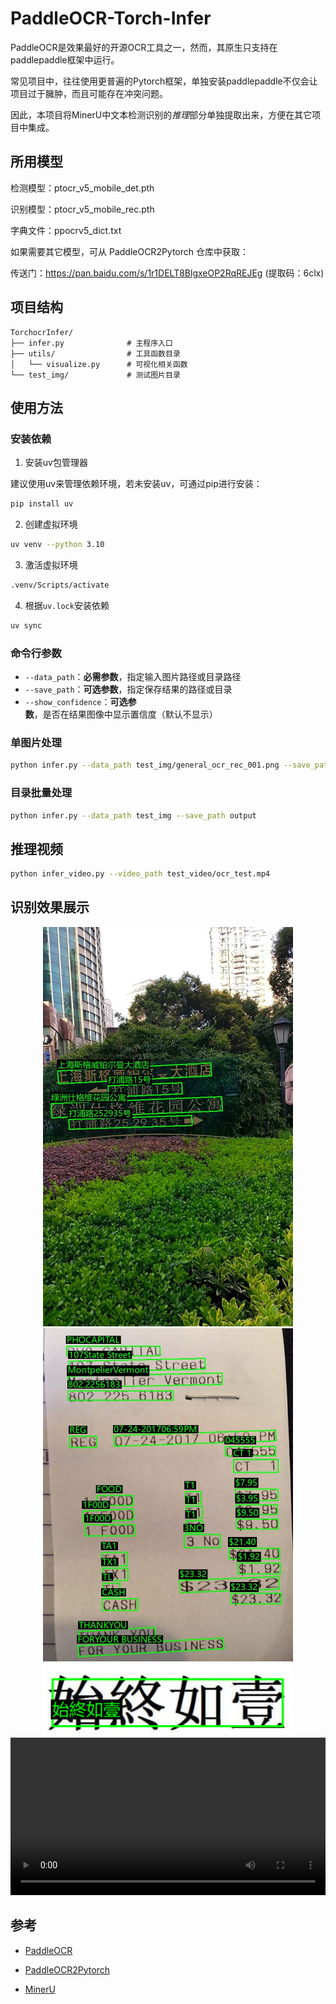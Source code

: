 # PaddleOCR-Torch-Infer


PaddleOCR是效果最好的开源OCR工具之一，然而，其原生只支持在paddlepaddle框架中运行。

常见项目中，往往使用更普遍的Pytorch框架，单独安装paddlepaddle不仅会让项目过于臃肿，而且可能存在冲突问题。

因此，本项目将MinerU中文本检测识别的*推理*部分单独提取出来，方便在其它项目中集成。

## 所用模型

检测模型：ptocr_v5_mobile_det.pth

识别模型：ptocr_v5_mobile_rec.pth

字典文件：ppocrv5_dict.txt

如果需要其它模型，可从 PaddleOCR2Pytorch 仓库中获取：

传送门：https://pan.baidu.com/s/1r1DELT8BlgxeOP2RqREJEg (提取码：6clx)

## 项目结构

```
TorchocrInfer/
├── infer.py              # 主程序入口
├── utils/                # 工具函数目录
│   └── visualize.py      # 可视化相关函数
└── test_img/             # 测试图片目录
```

## 使用方法

### 安装依赖

1. 安装uv包管理器

建议使用uv来管理依赖环境，若未安装uv，可通过pip进行安装：
```bash
pip install uv
```

2. 创建虚拟环境
```bash
uv venv --python 3.10
```

3. 激活虚拟环境
```bash
.venv/Scripts/activate
```

4. 根据`uv.lock`安装依赖
```bash
uv sync
```

### 命令行参数

- `--data_path`：**必需参数**，指定输入图片路径或目录路径
- `--save_path`：**可选参数**，指定保存结果的路径或目录
- `--show_confidence`：**可选参数**，是否在结果图像中显示置信度（默认不显示）

### 单图片处理

```bash
python infer.py --data_path test_img/general_ocr_rec_001.png --save_path output/result.png
```

### 目录批量处理

```bash
python infer.py --data_path test_img --save_path output
```

## 推理视频

```bash
python infer_video.py --video_path test_video/ocr_test.mp4
```

## 识别效果展示

<div align="center">
  <img src="output/12_result.jpg" width="400" alt="img1">
  <img src="output/254_result.jpg" width="400" alt="img2">
  <img src="output/chinese_cht_1_result.png" width="400" alt="img3">
  <video src="https://github.com/zstar1003/PaddleOCR-Torch-Infer/blob/main/output/ocr_test_ocr_result.mp4" controls width="100%"></video>
</div>


## 参考

- [PaddleOCR](https://github.com/PaddlePaddle/PaddleOCR)

- [PaddleOCR2Pytorch](https://github.com/frotms/PaddleOCR2Pytorch)

- [MinerU](https://github.com/opendatalab/MinerU)
